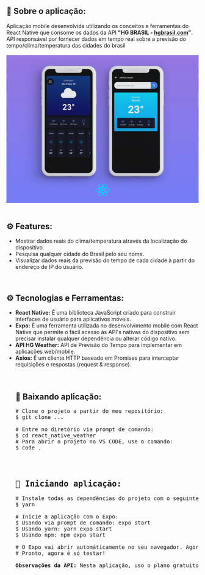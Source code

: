 <h2>📃 Sobre o aplicação:</h2>
Aplicação mobile desenvolvida utilizando os conceitos e ferramentas do React Native que consome os dados da API <strong>"HG BRASIL - <a href="https://hgbrasil.com">hgbrasil.com</a>"</strong>. API responsável por fornecer dados em tempo real sobre a previsão do tempo/clima/temperatura das cidades do brasil
<br><br>
<img src="src/assets/weather_react_native.jpg" alt="Aplicação mobile feita em React Native p/ consumir API da HD BRASIL" />
<br><br>
<h2>⚙️ Features:</h2>
<ul>
<li>Mostrar dados reais do clima/temperatura através da localização do dispositivo.</li>
<li>Pesquisa qualquer cidade do Brasil pelo seu nome.</li>
<li>Visualizar dados reais da previsão do tempo de cada cidade à partir do endereço de IP do usuário.</li>
</ul>
<br>
<h2>⚙️ Tecnologias e Ferramentas:</h2>
<ul>
<li><strong>React Native:</strong> É uma biblioteca JavaScript criado para construir interfaces de usuário para aplicativos móveis.</li>
<li><strong>Expo:</strong> É uma ferramenta utilizada no desenvolvimento mobile com React Native que permite o fácil acesso às API's nativas do dispositivo sem precisar instalar qualquer dependência ou alterar código nativo.</li>
<li><strong>API HG Weather:</strong> API de Previsão do Tempo para implementar em aplicações web/mobile.</li>
<li><strong>Axios:</strong> É um cliente HTTP baseado em Promises para interceptar requisições e respostas (request & response).</li>
<br><br>
<h2>🚀 Baixando aplicação:</h2>
<pre><span class="pl-c"><span class="pl-c">#</span> Clone o projeto a partir do meu repositório:</span>
$ git clone ...<br>
<span class="pl-c"><span class="pl-c">#</span> Entre no diretório via prompt de comando:</span>
$ <span class="pl-c1">cd</span> react_native_weather
<span class="pl-c"><span class="pl-c">#</span> Para abrir o projeto no VS CODE, use o comando:</span>
$ <span class="pl-c1">code .</span>
<br>
<pre>
<h2>🚀 Iniciando aplicação:</h2><span class="pl-c">#</span> Instale todas as dependências do projeto com o seguinte comando via terminal:</span>
$ yarn<br>
<span><span class="pl-c">#</span> Inicie a aplicação com o Expo:</span>
$ Usando via prompt de comando: expo start<br>$ Usando yarn: yarn expo start<br>$ Usando npm: npm expo start<br>
# O Expo vai abrir automáticamente no seu navegador. Agora é a hora de baixar o aplicativo "Expo Go" para escanear o QR CODE e acessar a aplicação mobile direto pelo seu próprio celular.
# Pronto, agora é só testar!<br>
<strong>Observações da API:</strong> Nesta aplicação, uso o plano gratuito da API "HG BRASIL" e neste caso ela limita na quatidade de 10 requisições feitas por dia em cada chave de acesso. Em outras palavras, você pode buscar até 10 cidades por dia na tela de "Minha cidade".</pre>